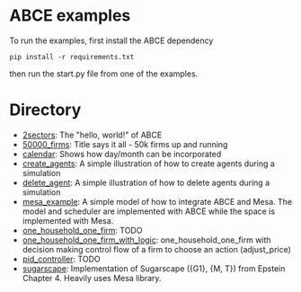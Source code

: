 # ABCE examples

To run the examples, first install the ABCE dependency
```
pip install -r requirements.txt
```
then run the start.py file from one of the examples.

# Directory

- [2sectors](examples/2sectors): The "hello, world!" of ABCE
- [50000_firms](examples/50000_firms): Title says it all - 50k firms up and running
- [calendar](examples/calendar): Shows how day/month can be incorporated
- [create_agents](examples/create_agents): A simple illustration of how to create agents during a
  simulation
- [delete_agent](examples/delete_agent): A simple illustration of how to delete agents during a
  simulation
- [mesa_example](examples/mesa_example): A simple model of how to integrate ABCE and Mesa. The model and
  scheduler are implemented with ABCE while the space is implemented with Mesa.
- [one_household_one_firm](examples/one_household_one_firm): TODO
- [one_household_one_firm_with_logic](examples/one_household_one_firm_with_logic): one_household_one_firm with decision making
  control flow of a firm to choose an action (adjust_price)
- [pid_controller](examples/pid_controller): TODO
- [sugarscape](examples/sugarscape): Implementation of Sugarscape ({G1}, {M, T}) from Epstein
  Chapter 4. Heavily uses Mesa library.
